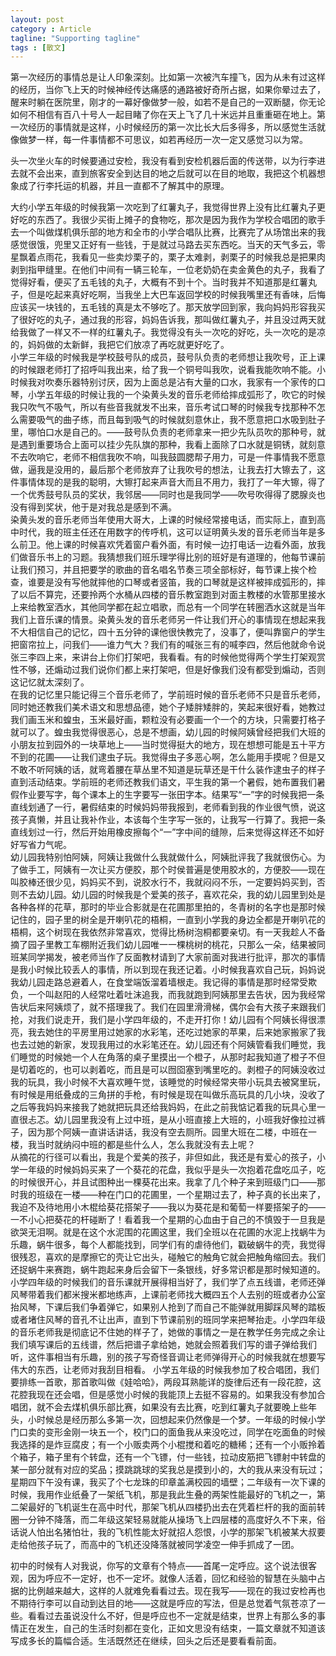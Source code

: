 ```yaml
---
layout: post
category : Article
tagline: "Supporting tagline"
tags : [散文]
---
```


第一次经历的事情总是让人印象深刻。比如第一次被汽车撞飞，因为从未有过这样的经历，当你飞上天的时候神经传达痛感的通路被好奇所占据，如果你晕过去了，醒来时躺在医院里，刚才的一幕好像做梦一般，如若不是自己的一双断腿，你无论如何不相信有百八十号人一起目睹了你在天上飞了几十米远并且重重砸在地上。第一次经历的事情就是这样，小时候经历的第一次比长大后多得多，所以感觉生活就像做梦一样，每一件事情都不可思议，如若再经历一次一定又感觉习以为常。

头一次坐火车的时候要通过安检，我没有看到安检机器后面的传送带，以为行李进去就不会出来，直到旅客安全到达目的地之后就可以在目的地取，我把这个机器想象成了行李托运的机器，并且一直都不了解其中的原理。

大约小学五年级的时候我第一次吃到了红薯丸子，我觉得世界上没有比红薯丸子更好吃的东西了。我很少买街上摊子的食物吃，那次是因为我作为学校合唱团的歌手去一个叫做煤机俱乐部的地方和全市的小学合唱队比赛，比赛完了从场馆出来的我感觉很饿，兜里又正好有一些钱，于是就过马路去买东西吃。当天的天气多云，零星飘着点雨花，我看见一些卖炒栗子的，栗子太难剥，剥栗子的时候我总是把果肉剥到指甲缝里。在他们中间有一辆三轮车，一位老奶奶在卖金黄色的丸子，我看了觉得好看，便买了五毛钱的丸子，大概有不到十个。当时我并不知道那是红薯丸子，但是吃起来真好吃啊，当我坐上大巴车返回学校的时候我嘴里还有香味，后悔应该买一块钱的，五毛钱的真是太不够吃了。那天放学回到家，我向妈妈形容我买了很好吃的丸子，通过我的形容，妈妈告诉我，那叫做红薯丸子，并且没过两天就给我做了一样又不一样的红薯丸子。我觉得没有头一次吃的好吃，头一次吃的是凉的，妈妈做的太新鲜，我把它们放凉了再吃就更好吃了。  
小学三年级的时候我是学校鼓号队的成员，鼓号队负责的老师想让我吹号，正上课的时候跟老师打了招呼叫我出来，给了我一个铜号叫我吹，说看我能吹响不能。小时候我对吹奏乐器特别讨厌，因为上面总是沾有大量的口水，我家有一个家传的口琴，小学五年级的时候让我的一个染黄头发的音乐老师给摔成弧形了，吹它的时候我只吹气不吸气，所以有些音我就发不出来，音乐考试口琴的时候我专找那种不怎么需要吸气的曲子练，而且每到吸气的时候就刻意休止，我不愿意把口水吸到肚子里，哪怕口水是自己的。——鼓号队负责的老师拿来一把少先队员吹的那种号，就是遇到重要场合上面可以挂少先队旗的那种，我看上面除了口水就是铜锈，就刻意不去吹响它，老师不相信我吹不响，叫我鼓圆腮帮子用力，可是一件事情我不愿意做，逼我是没用的，最后那个老师放弃了让我吹号的想法，让我去打大镲去了，这件事情体现的是我的聪明，大镲打起来声音大而且不用力，我打了一年大镲，得了一个优秀鼓号队员的奖状，我邻居——同时也是我同学——吹号吹得得了腮腺炎也没有得到奖状，他于是对我总是感到不满。  
染黄头发的音乐老师当年使用大哥大，上课的时候经常接电话，而实际上，直到高中时代，我的班主任还在用数字的传呼机，这可以证明黄头发的音乐老师当年是多么前卫。他上课的时候喜欢凭着窗户看外面，有时候一边打电话一边看外面，放我们做音乐书上的习题。我猜想我们班乐理学得比别的班好是有道理的，他每节课前让我们预习，并且把要学的歌曲的音名唱名节奏三项全部标好，每节课上挨个检查，谁要是没有写他就摔他的口琴或者竖笛，我的口琴就是这样被摔成弧形的，摔了以后不算完，还要拎两个水桶从四楼的音乐教室跑到对面主教楼的水管那里接水上来给教室洒水，其他同学都在起立唱歌，而总有一个同学在转圈洒水这就是当年我们上音乐课的情景。染黄头发的音乐老师另一件让我们开心的事情现在想起来我不大相信自己的记忆，四十五分钟的课他很快教完了，没事了，便叫靠窗户的学生把窗帘拉上，问我们——谁力气大？我们有的喊张三有的喊李四，然后他就命令说张三李四上来，来讲台上你们打架吧，我看看。有的时候他觉得两个学生打架观赏性不够，还煽动过我们说你们都上来打架吧，但是好像我们没有都受到煽动，否则这记忆就太深刻了。  
在我的记忆里只能记得三个音乐老师了，学前班时候的音乐老师不只是音乐老师，同时她还教我们美术语文和思想品德，她个子矮胖矮胖的，笑起来很好看，她教过我们画玉米和蝗虫，玉米最好画，颗粒没有必要画一个一个的方块，只需要打格子就可以了。蝗虫我觉得很恶心，总是不想画，幼儿园的时候阿姨曾经把我们大班的小朋友拉到园外的一块草地上——当时觉得挺大的地方，现在想想可能是五十平方不到的花圃——让我们逮虫子玩。我觉得虫子多恶心啊，怎么能用手摸呢？但是又不敢不听阿姨的话，就弯着腰在草丛里不知道是玩草还是干什么装作逮虫子的样子直到活动结束。学前班的老师还教我们语文，平生我的第一个暑假，她布置我们暑假作业要写字，每个课本上的生字要写一张田字本。结果写“一”字的时候我把一条直线划通了一行，暑假结束的时候妈妈带我报到，老师看到我的作业很气愤，说这孩子真懒，并且让我补作业，本该每个生字写一张的，让我写一行算了。我把一条直线划过一行，然后开始用橡皮擦每个“一”字中间的缝隙，后来觉得这样还不如好好写省力气呢。  
幼儿园我特别怕阿姨，阿姨让我做什么我就做什么，阿姨批评我了我就很伤心。为了做手工，阿姨有一次让买方便胶，那个时侯普遍是使用胶水的，方便胶——现在叫胶棒还很少见，妈妈买不到，说胶水行不，我就闷闷不乐，一定要妈妈买到，否则不去幼儿园。幼儿园的时候我是个爱美的孩子，喜欢花朵，我的幼儿园里到处是各种各样的花草，那时的毕业合影就是在花圃那里拍的，冬青树的名字也是那时候记住的，园子里的树全是开喇叭花的梧桐，一直到小学我的身边全都是开喇叭花的梧桐，这个树现在我依然非常喜欢，觉得比杨树泡桐都要亲切。有一天我趁人不备摘了园子里教工车棚附近我们幼儿园唯一一棵桃树的桃花，只那么一朵，结果被同班某同学揭发，被老师当作了反面教材请到了大家前面对我进行批评，那次的事情是我小时候比较丢人的事情，所以到现在我还记着。小时候我喜欢自己玩，妈妈说我幼儿园走路总避着人，在食堂端饭溜着墙根走。我记得的事情是那时经常受欺负，一个叫赵阳的人经常吐着吐沫追我，而我就跑到阿姨那里去告状，因为我经常告状后来阿姨烦了，就不搭理我了。我们在园里滑滑梯，偶尔会有大孩子来跟我们抢，对我们说走开，我们是小学四年级的，不走开打你！幼儿园有个阿姨长得很漂亮，我去她住的平房里用过她家的水彩笔，还吃过她家的苹果，后来她家搬家了我也去过她的新家，发现我用过的水彩笔还在。幼儿园还有个阿姨管看我们睡觉，我们睡觉的时候她一个人在角落的桌子里摸出一个橙子，从那时起我知道了橙子不但是切着吃的，也可以剥着吃，而且是可以囫囵塞到嘴里吃的。剥橙子的阿姨没收过我的玩具，我小时候不大喜欢睡午觉，该睡觉的时候经常夹带小玩具去被窝里玩，有时候是用纸叠成的三角拼的手枪，有时候是现在叫做乐高玩具的几小块，没收了之后等我妈妈来接我了她就把玩具还给我妈妈，在此之前我惦记着我的玩具心里一直很忐忑。幼儿园里我没有上过中班，是从小班直接上大班的，小班我好像拉过裤子，因为那个阿姨一直讲话讲话，我没有空去厕所。园里大班在二楼，中班在一楼，我当时就纳闷中班的都是些什么人，怎么我就没有去上呢？  
从摘花的行径可以看出，我是个爱美的孩子，非但如此，我还是有爱心的孩子，小学一年级的时候妈妈买来了一个葵花的花盘，我似乎是头一次抱着花盘吃瓜子，吃的时候很开心，并且试图种出一棵葵花出来。我拿了几个种子来到班级门口——那时我的班级在一楼——种在门口的花圃里，一个星期过去了，种子真的长出来了，我迫不及待地用小木棍给葵花搭架子——我以为葵花是和葡萄一样要搭架子的——一不小心把葵花的杆碰断了！看着我一个星期的心血由于自己的不慎毁于一旦我是欲哭无泪啊。就是在这个水泥围的花圃这里，我们全班以在花圃的水泥上找蜗牛为乐趣，蜗牛很多，每个人都能找到，同学们有的虐待他们，戳破蜗牛的壳，我觉得很残忍，喜欢的是摩擦它的壳让它出头，碰触它的触角它就会把触角缩回去。我们还捉蜗牛来赛跑，蜗牛跑起来身后会留下一条银线，好多常识都是那时候知道的。  
小学四年级的时候我们的音乐课就开展得相当好了，我们学了点五线谱，老师还弹风琴带着我们都米搜米都地练声，上课前老师找大概四五个人去别的班或者办公室抬风琴，下课后我们争着弹它，如果别人抢到了而自己不能弹就用脚踩风琴的踏板或者堵住风琴的音孔不让出声，直到下节课前别的班同学来把琴抬走。小学四年级的音乐老师我是彻底记不住她的样子了，她做的事情之一是在教学任务完成之余让我们填写课后的五线谱，然后把谱子拿给她，她就会照着我们写的谱子弹给我们听，这件事相当有乐趣，别的孩子写奇怪音调让老师弹得开心的时候我就在想要写伟大的东西，让老师对我刮目相看。
小学五年级的时候我参加了校合唱团，我们要排练一首歌，那首歌叫做《娃哈哈》，两段耳熟能详的旋律后还有一段花腔，这花腔我现在还会唱，但是感觉小时候的我能顶上去挺不容易的。如果我没有参加合唱团，就不会去煤机俱乐部比赛，如果没有去比赛，吃到红薯丸子就要晚上些年头，小时候总是经历那么多第一次，回想起来仍然像是一个梦。一年级的时候小学门口卖的变形金刚一块五一个，校门口的面鱼我从来没吃过，同学在吃面鱼的时候我选择的是炸豆腐皮；有一个小贩卖两个小棍搅和着吃的糖稀；还有一个小贩拎着个箱子，箱子里有个转盘，还有一个飞镖，付一些钱，拉动皮筋把飞镖射中转盘的某一部分就有对应的奖品；摸跳跳球的奖我总是摸到小的，大的我从来没有玩过；星期四下午没有课，我买了个七龙珠的印章盖满校园的墙壁；二年级有一次下课的时候，我用作业纸叠了一架纸飞机，那是我此生叠的两架性能最好的飞机之一，第二架最好的飞机诞生在高中时代，那架飞机从四楼扔出去在凭着栏杆的我的面前转圈一分钟不降落，而二年级这架轻易就能从操场飞上四层楼的高度好久不下来，俗话说人怕出名猪怕壮，我的飞机性能太好就招人怨恨，小学的那架飞机被某大叔要走给他孩子玩了，而高中的飞机还没降落就被同学凌空一伸手抓成了一团。

初中的时候有人对我说，你写的文章有个特点——首尾一定呼应。这个说法很客观，因为呼应不一定好，也不一定坏。就像人活着，回忆和经验的智慧在头脑中占据的比例越来越大，这样的人就难免看看过去。现在我写——现在的我过安检再也不期待行李可以自动到达目的地——这就是呼应的写法，但是总觉着气氛苍凉了一些。看看过去虽说没什么不好，但是呼应也不一定就是结束，世界上有那么多的事情正在发生，自己的生活时刻都在变化，正如文思没有结束，一篇文章就不知道该写成多长的篇幅合适。生活既然还在继续，回头之后还是要看看前面。